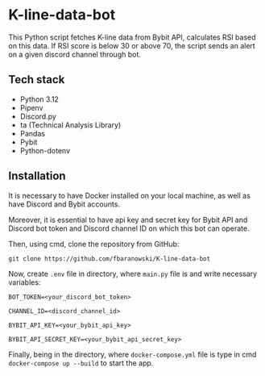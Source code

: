 # K-line-data-bot
This Python script fetches K-line data from Bybit API, calculates
RSI based on this data. If RSI score is below 30 or above 70, the
script sends an alert on a given discord channel through bot.

## Tech stack
- Python 3.12
- Pipenv
- Discord.py
- ta (Technical Analysis Library)
- Pandas
- Pybit
- Python-dotenv

## Installation

It is necessary to have Docker installed
on your local machine, as well as have Discord and Bybit accounts.

Moreover, it is essential to have api key and secret key for Bybit API
and Discord bot token and Discord channel ID on which this bot can
operate.

Then, using cmd, clone the repository from GitHub:

`git clone https://github.com/fbaranowski/K-line-data-bot`

Now, create `.env` file in directory, where `main.py` file is
and write necessary variables:

`BOT_TOKEN=<your_discord_bot_token>`

`CHANNEL_ID=<discord_channel_id>`

`BYBIT_API_KEY=<your_bybit_api_key>`

`BYBIT_API_SECRET_KEY=<your_bybit_api_secret_key>`

Finally, being in the directory, where `docker-compose.yml` file is
type in cmd `docker-compose up --build` to start the app.
